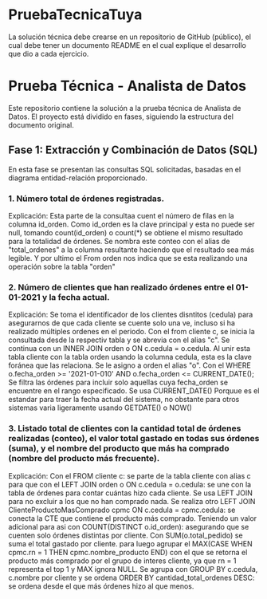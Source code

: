 # PruebaTecnicaTuya
La solución técnica debe crearse en un repositorio de GitHub (público), el cual debe tener un documento README en el cual explique el desarrollo que dio a cada ejercicio.

# Prueba Técnica - Analista de Datos

Este repositorio contiene la solución a la prueba técnica de Analista de Datos. El proyecto está dividido en fases, siguiendo la estructura del documento original.

## Fase 1: Extracción y Combinación de Datos (SQL)

En esta fase se presentan las consultas SQL solicitadas, basadas en el diagrama entidad-relación proporcionado.

### 1. Número total de órdenes registradas.

Explicación: Esta parte de la consultaa cuent el número de filas en la columna id_orden. Como id_orden es la clave principal y esta no puede ser null, tomando count(id_orden) o count(*) se obtiene el mismo resultado para la totalidad de órdenes. Se nombra este conteo con el alias de "total_ordenes" a la columna resultante haciendo que el resultado sea más legible.
Y por ultimo el From orden nos indica que se esta realizando una operación sobre la tabla "orden"

### 2. Número de clientes que han realizado órdenes entre el 01-01-2021 y la fecha actual.

Explicación: Se toma el identificador de los clientes disntitos (cedula) para asegurarnos de que cada cliente se cuente solo una ve, incluso si ha realizado múltiples ordenes en el periodo. Con el from cliente c, se inicia la consultada desde la respectiv tabla y se abrevia con el alias "c". Se continua con un INNER JOIN orden o ON c.cedula = o.cedula. Al unir esta tabla cliente con la tabla orden usando la columna cedula, esta es la clave foránea que las relaciona. Se le asigno a orden el alias "o".
Con el WHERE o.fecha_orden >= '2021-01-010' AND o.fecha_orden <= CURRENT_DATE(); Se filtra las órdenes para incluir solo aquellas cuya fecha_orden se encuentre en el rango especificado. Se usa CURRENT_DATE() Porquue es el estandar para traer la fecha actual del sistema, no obstante para otros sistemas varia ligeramente usando GETDATE() o NOW()

### 3.  Listado total de clientes con la cantidad total de órdenes realizadas (conteo), el valor total gastado en todas sus órdenes (suma), y el nombre del producto que más ha comprado (nombre del producto más frecuente).

Explicación: Con el FROM cliente c: se parte de la tabla cliente con alias c para que con el LEFT JOIN orden o ON c.cedula = o.cedula: se une con la tabla de órdenes para contar cuántas hizo cada cliente. Se usa LEFT JOIN para no excluir a los que no han comprado nada. Se realiza otro LEFT JOIN ClienteProductoMasComprado cpmc ON c.cedula = cpmc.cedula: se conecta la CTE que contiene el producto más comprado. Teniendo un valor adicional para asi con COUNT(DISTINCT o.id_orden): asegurando que se cuenten solo órdenes distintas por cliente. Con SUM(o.total_pedido) se suma el total gastado por cliente. para luego agrupar el MAX(CASE WHEN cpmc.rn = 1 THEN cpmc.nombre_producto END) con el que se retorna el producto más comprado por el grupo de interes cliente, ya que rn = 1 representa el top 1 y MAX ignora NULL. Se agrupa con GROUP BY c.cedula, c.nombre por cliente y se ordena ORDER BY cantidad_total_ordenes DESC: se ordena desde el que más órdenes hizo al que menos.
